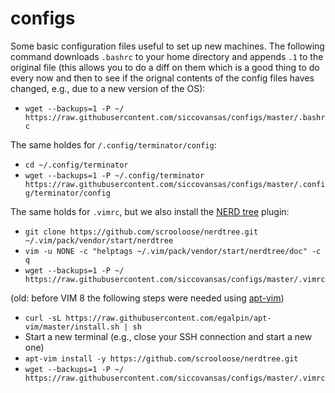 # configs
Some basic configuration files useful to set up new machines.
The following command downloads `.bashrc` to your home directory and appends `.1` to the original file (this allows you to do a diff on them which is a good thing to do every now and then to see if the orignal contents of the config files haves changed, e.g., due to a new version of the OS):
- `wget --backups=1 -P ~/ https://raw.githubusercontent.com/siccovansas/configs/master/.bashrc`

The same holdes for `/.config/terminator/config`:
- `cd ~/.config/terminator`
- `wget --backups=1 -P ~/.config/terminator https://raw.githubusercontent.com/siccovansas/configs/master/.config/terminator/config`

The same holds for `.vimrc`, but we also install the [NERD tree](https://github.com/scrooloose/nerdtree) plugin:
- `git clone https://github.com/scrooloose/nerdtree.git ~/.vim/pack/vendor/start/nerdtree`
- `vim -u NONE -c "helptags ~/.vim/pack/vendor/start/nerdtree/doc" -c q`
- `wget --backups=1 -P ~/ https://raw.githubusercontent.com/siccovansas/configs/master/.vimrc`

(old: before VIM 8 the following steps were needed using [apt-vim](https://github.com/egalpin/apt-vim))
- `curl -sL https://raw.githubusercontent.com/egalpin/apt-vim/master/install.sh | sh`
- Start a new terminal (e.g., close your SSH connection and start a new one)
- `apt-vim install -y https://github.com/scrooloose/nerdtree.git`
- `wget --backups=1 -P ~/ https://raw.githubusercontent.com/siccovansas/configs/master/.vimrc`
